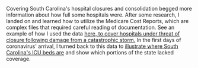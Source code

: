 Covering South Carolina's hospital closures and consolidation begged more information about how full some hospitals were. After some research, I landed on and learned how to utilize the Medicare Cost Reports, which are complex files that required careful reading of documentation.
See an example of how I used the data <a href = "https://www.postandcourier.com/williamburg-and-lake-city-hospitals-arent-staying-full-especially-after-2015-flood/html_fca87b7e-7864-11eb-b4db-4b7d0bccb57c.html"> here, to cover hospitals under threat of closure following damage from a catastrophic storm.</a>
In the first days of coronavirus' arrival, I turned back to this data to <a href="https://www.postandcourier.com/health/covid19/coronavirus-may-be-pushing-some-sc-hospitals-closer-to-the-brink/article_b58c6608-737c-11ea-a2b3-930e635ba67a.html"> illustrate where South Carolina's ICU beds are</a> and show which portions of the state lacked coverage.

